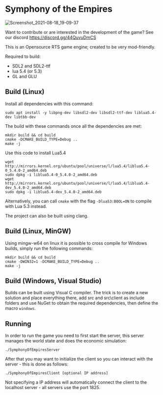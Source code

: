 # Symphony of the Empires
![Screenshot_2021-08-18_19-09-37](https://user-images.githubusercontent.com/39974089/131609523-b7c825bc-5db0-4f52-b715-ac9e469f22b3.png)

Want to contribute or are interested in the development of the game? See our discord https://discord.gg/44QuvuDmCS

This is an Opensource RTS game engine; created to be very mod-friendly.

Required to build:

* SDL2 and SDL2-ttf
* lua 5.4 (or 5.3)
* GL and GLU

## Build (Linux)
Install all dependencies with this command:
```
sudo apt install -y libpng-dev libsdl2-dev libsdl2-ttf-dev liblua5.4-dev libtbb-dev
```

The build with these commands once all the dependencies are met:
```
mkdir build && cd build
cmake -DCMAKE_BUILD_TYPE=Debug ..
make -j
```

Use this code to install Lua5.4
```
wget http://mirrors.kernel.org/ubuntu/pool/universe/l/lua5.4/liblua5.4-0_5.4.0-2_amd64.deb
sudo dpkg -i liblua5.4-0_5.4.0-2_amd64.deb
wget http://mirrors.kernel.org/ubuntu/pool/universe/l/lua5.4/liblua5.4-dev_5.4.0-2_amd64.deb
sudo dpkg -i liblua5.4-dev_5.4.0-2_amd64.deb
```
Alternatively, you can call `cmake` with the flag `-Dlua53:BOOL=ON` to compile with Lua 5.3 instead.

The project can also be built using clang.

## Build (Linux, MinGW)
Using mingw-w64 on linux it is possible to cross compile for Windows builds, simply run the following commands:
```
mkdir build && cd build
cmake -DWIN32=1 -DCMAKE_BUILD_TYPE=Debug ..
make -j
```

## Build (Windows, Visual Studio)
Builds can be built using Visual C compiler. The trick is to create a new solution and place everything there, add src and src\\client as include folders and use NuGet to obtain the required dependencies, then define the macro `windows`.

## Running

In order to run the game you need to first start the server, this server manages the world state and does the economic simulation:
```
./SymphonyOfEmpiresServer
```

After that you may want to initialize the client so you can interact with the server - this is done as follows:
```
./SymphonyOfEmpiresClient [optional IP address]
```
Not specifying a IP address will automatically connect the client to the localhost server - all servers use the port 1825.
